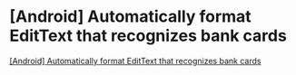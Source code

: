 # [Android] Automatically format EditText that recognizes bank cards
[[Android] Automatically format EditText that recognizes bank cards](https://aiwithcloud.com/2022/09/19/android_automatically_format_edittext_that_recognizes_bank_cards/)